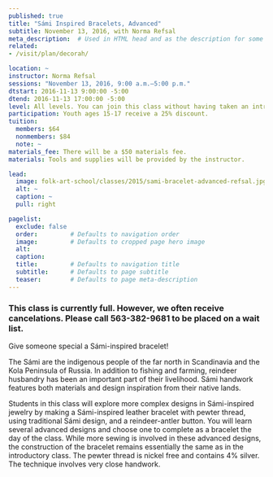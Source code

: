 ```yaml
---
published: true
title: "Sámi Inspired Bracelets, Advanced"
subtitle: November 13, 2016, with Norma Refsal
meta_description:  # Used in HTML head and as the description for some search engines
related:
- /visit/plan/decorah/

location: ~
instructor: Norma Refsal
sessions: "November 13, 2016, 9:00 a.m.–5:00 p.m."
dtstart: 2016-11-13 9:00:00 -5:00
dtend: 2016-11-13 17:00:00 -5:00
level: All levels. You can join this class without having taken an intro class, but the sewing pace will be faster.  
participation: Youth ages 15-17 receive a 25% discount.
tuition:
  members: $64
  nonmembers: $84
  note: ~
materials_fee: There will be a $50 materials fee.
materials: Tools and supplies will be provided by the instructor. 

lead:
  image: folk-art-school/classes/2015/sami-bracelet-advanced-refsal.jpg
  alt: ~
  caption: ~
  pull: right

pagelist:
  exclude: false
  order:         # Defaults to navigation order  
  image:         # Defaults to cropped page hero image
  alt:
  caption:
  title:         # Defaults to navigation title
  subtitle:      # Defaults to page subtitle
  teaser:        # Defaults to page meta-description 
---
```

### This class is currently full. However, we often receive cancelations. Please call 563-382-9681 to be placed on a wait list. 

Give someone special a Sámi-inspired bracelet!
 
The Sámi are the indigenous people of the far north in Scandinavia and the Kola Peninsula of Russia. In addition to fishing and farming, reindeer husbandry has been an important part of their livelihood. Sámi handwork features both materials and design inspiration from their native lands. 

Students in this class will explore more complex designs in Sámi-inspired jewelry by making a Sámi-inspired leather bracelet with pewter thread, using traditional Sámi design, and a reindeer-antler button. You will learn several advanced designs and choose one to complete as a bracelet the day of the class. While more sewing is involved in these advanced designs, the construction of the bracelet remains essentially the same as in the introductory class. The pewter thread is nickel free and contains 4% silver. The technique involves very close handwork. 